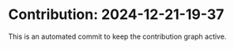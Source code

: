 # Contribution: 2024-12-21-19-37
This is an automated commit to keep the contribution graph active.
